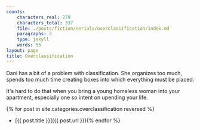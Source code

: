 ```yaml
---
counts:
    characters_real: 279
    characters_total: 337
    file: ./posts/fiction/serials/overclassification/index.md
    paragraphs: 3
    type: jekyll
    words: 55
layout: page
title: Overclassification
---
```


Dani has a bit of a problem with classification. She organizes too much, spends too much time creating boxes into which everything must be placed.

It's hard to do that when you bring a young homeless woman into your apartment, especially one so intent on upending your life.

{% for post in site.categories.overclassification reversed %}
* [{{ post.title }}]({{ post.url }}){% endfor %}
